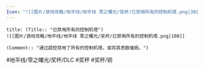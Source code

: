 ```yaml
---
Icon: "![[图片/游戏攻略/地平线/地平线 零之曙光/奖杯/已禁用所有的控制机塔.png|30]]"
---
```

```ad-common-bronze-trophy
title: (Title:: "已禁用所有的控制机塔")
![[图片/游戏攻略/地平线/地平线 零之曙光/奖杯/已禁用所有的控制机塔.png|100]]

(Comment:: "通过超控禁用了所有的控制机塔，或将其悉数摧毁。")
```

#地平线/零之曙光/奖杯/DLC #奖杯 #奖杯/铜
